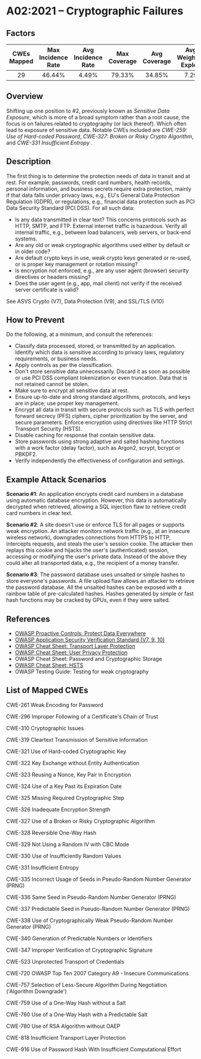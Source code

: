 # A02:2021 – Cryptographic Failures

## Factors

| CWEs Mapped | Max Incidence Rate | Avg Incidence Rate | Max Coverage | Avg Coverage | Avg Weighted Exploit | Avg Weighted Impact | Total Occurrences | Total CVEs |
| :---: | :---: | :---: | :---: | :---: | :---: | :---: | :---: | :---: |
| 29 | 46.44% | 4.49% | 79.33% | 34.85% | 7.29 | 6.81 | 233,788 | 3,075 |

## Overview

Shifting up one position to \#2, previously known as _Sensitive Data Exposure_, which is more of a broad symptom rather than a root cause, the focus is on failures related to cryptography \(or lack thereof\). Which often lead to exposure of sensitive data. Notable CWEs included are _CWE-259: Use of Hard-coded Password_, _CWE-327: Broken or Risky Crypto Algorithm_, and _CWE-331 Insufficient Entropy_ .

## Description

The first thing is to determine the protection needs of data in transit and at rest. For example, passwords, credit card numbers, health records, personal information, and business secrets require extra protection, mainly if that data falls under privacy laws, e.g., EU's General Data Protection Regulation \(GDPR\), or regulations, e.g., financial data protection such as PCI Data Security Standard \(PCI DSS\). For all such data:

* Is any data transmitted in clear text? This concerns protocols such as HTTP, SMTP, and FTP. External internet traffic is hazardous. Verify all internal traffic, e.g., between load balancers, web servers, or back-end systems.
* Are any old or weak cryptographic algorithms used either by default or in older code?
* Are default crypto keys in use, weak crypto keys generated or re-used, or is proper key management or rotation missing?
* Is encryption not enforced, e.g., are any user agent \(browser\) security directives or headers missing?
* Does the user agent \(e.g., app, mail client\) not verify if the received server certificate is valid?

See ASVS Crypto \(V7\), Data Protection \(V9\), and SSL/TLS \(V10\)

## How to Prevent

Do the following, at a minimum, and consult the references:

* Classify data processed, stored, or transmitted by an application. Identify which data is sensitive according to privacy laws, regulatory requirements, or business needs.
* Apply controls as per the classification.
* Don't store sensitive data unnecessarily. Discard it as soon as possible or use PCI DSS compliant tokenization or even truncation. Data that is not retained cannot be stolen.
* Make sure to encrypt all sensitive data at rest.
* Ensure up-to-date and strong standard algorithms, protocols, and keys are in place; use proper key management.
* Encrypt all data in transit with secure protocols such as TLS with perfect forward secrecy \(PFS\) ciphers, cipher prioritization by the server, and secure parameters. Enforce encryption using directives like HTTP Strict Transport Security \(HSTS\).
* Disable caching for response that contain sensitive data.
* Store passwords using strong adaptive and salted hashing functions with a work factor \(delay factor\), such as Argon2, scrypt, bcrypt or PBKDF2.
* Verify independently the effectiveness of configuration and settings.

## Example Attack Scenarios

**Scenario \#1**: An application encrypts credit card numbers in a database using automatic database encryption. However, this data is automatically decrypted when retrieved, allowing a SQL injection flaw to retrieve credit card numbers in clear text.

**Scenario \#2**: A site doesn't use or enforce TLS for all pages or supports weak encryption. An attacker monitors network traffic \(e.g., at an insecure wireless network\), downgrades connections from HTTPS to HTTP, intercepts requests, and steals the user's session cookie. The attacker then replays this cookie and hijacks the user's \(authenticated\) session, accessing or modifying the user's private data. Instead of the above they could alter all transported data, e.g., the recipient of a money transfer.

**Scenario \#3**: The password database uses unsalted or simple hashes to store everyone's passwords. A file upload flaw allows an attacker to retrieve the password database. All the unsalted hashes can be exposed with a rainbow table of pre-calculated hashes. Hashes generated by simple or fast hash functions may be cracked by GPUs, even if they were salted.

## References

* [OWASP Proactive Controls: Protect Data Everywhere](https://owasp.org/www-project-proactive-controls/v3/en/c8-protect-data-everywhere)
* [OWASP Application Security Verification Standard \(V7, 9, 10\)](https://owasp.org/www-project-application-security-verification-standard)
* [OWASP Cheat Sheet: Transport Layer Protection](https://cheatsheetseries.owasp.org/cheatsheets/Transport_Layer_Protection_Cheat_Sheet.html)
* [OWASP Cheat Sheet: User Privacy Protection](https://cheatsheetseries.owasp.org/cheatsheets/User_Privacy_Protection_Cheat_Sheet.html)
* OWASP Cheat Sheet: Password and Cryptographic Storage
* [OWASP Cheat Sheet: HSTS](https://cheatsheetseries.owasp.org/cheatsheets/HTTP_Strict_Transport_Security_Cheat_Sheet.html)
* OWASP Testing Guide: Testing for weak cryptography

## List of Mapped CWEs

CWE-261 Weak Encoding for Password

CWE-296 Improper Following of a Certificate's Chain of Trust

CWE-310 Cryptographic Issues

CWE-319 Cleartext Transmission of Sensitive Information

CWE-321 Use of Hard-coded Cryptographic Key

CWE-322 Key Exchange without Entity Authentication

CWE-323 Reusing a Nonce, Key Pair in Encryption

CWE-324 Use of a Key Past its Expiration Date

CWE-325 Missing Required Cryptographic Step

CWE-326 Inadequate Encryption Strength

CWE-327 Use of a Broken or Risky Cryptographic Algorithm

CWE-328 Reversible One-Way Hash

CWE-329 Not Using a Random IV with CBC Mode

CWE-330 Use of Insufficiently Random Values

CWE-331 Insufficient Entropy

CWE-335 Incorrect Usage of Seeds in Pseudo-Random Number Generator \(PRNG\)

CWE-336 Same Seed in Pseudo-Random Number Generator \(PRNG\)

CWE-337 Predictable Seed in Pseudo-Random Number Generator \(PRNG\)

CWE-338 Use of Cryptographically Weak Pseudo-Random Number Generator \(PRNG\)

CWE-340 Generation of Predictable Numbers or Identifiers

CWE-347 Improper Verification of Cryptographic Signature

CWE-523 Unprotected Transport of Credentials

CWE-720 OWASP Top Ten 2007 Category A9 - Insecure Communications

CWE-757 Selection of Less-Secure Algorithm During Negotiation \('Algorithm Downgrade'\)

CWE-759 Use of a One-Way Hash without a Salt

CWE-760 Use of a One-Way Hash with a Predictable Salt

CWE-780 Use of RSA Algorithm without OAEP

CWE-818 Insufficient Transport Layer Protection

CWE-916 Use of Password Hash With Insufficient Computational Effort

